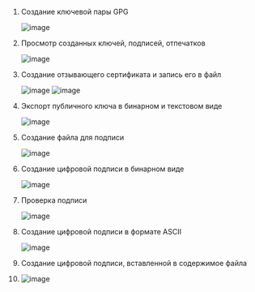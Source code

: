 1. Создание ключевой пары GPG

   ![image](https://github.com/slavastrybak/TOIB/assets/70744558/41517d12-0847-43c9-b02f-05c08ecd3b07)

2. Просмотр созданных ключей, подписей, отпечатков
   
   ![image](https://github.com/slavastrybak/TOIB/assets/70744558/b7bfc1cf-c341-4a6f-bc87-ca788e0b13f5)

3. Создание отзывающего сертификата и запись его в файл
   
   ![image](https://github.com/slavastrybak/TOIB/assets/70744558/c3c92f1c-c988-42eb-a75f-e69368a0de3b)
   ![image](https://github.com/slavastrybak/TOIB/assets/70744558/1a9bd6e3-7b59-404f-8d41-b1c56ffc960b)

4. Экспорт публичного ключа в бинарном и текстовом виде
   
   ![image](https://github.com/slavastrybak/TOIB/assets/70744558/590ad7de-5ef6-4e64-aca2-d23126a5b229)

5. Создание файла для подписи
  
   ![image](https://github.com/slavastrybak/TOIB/assets/70744558/64cd0522-dd23-4ded-b0a7-b2688c399ae3)

6. Создание цифровой подписи в бинарном виде
    
   ![image](https://github.com/slavastrybak/TOIB/assets/70744558/84633db9-341a-4a33-ae3c-010c56c0f7b6)

7. Проверка подписи
    
   ![image](https://github.com/slavastrybak/TOIB/assets/70744558/e86178f2-eca9-44c3-8abb-142f45304ca1)

8. Создание цифровой подписи в формате ASCII
    
   ![image](https://github.com/slavastrybak/TOIB/assets/70744558/b1f0a166-1839-4d1f-b499-84c060cf53fc)

23. Создание цифровой подписи, вставленной в содержимое файла
    
25. ![image](https://github.com/slavastrybak/TOIB/assets/70744558/781e2165-c066-4139-8107-f7cb47dac37e)

